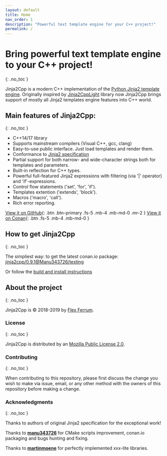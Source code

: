 ```yaml
---
layout: default
title: Home
nav_order: 1
description: "Powerful text template engine for your C++ project!"
permalink: /
---
```


# Bring powerful text template engine to your C++ project!
{: .no_toc }

Jinja2Cpp is a modern C++ implementation of the [Python Jinja2 template engine](http://jinja.pocoo.org/docs/2.10/). Originally inspired by [Jinja2CppLight](https://github.com/hughperkins/Jinja2CppLight) library now Jinja2Cpp brings support of mostly all Jinja2 templates engine features into C++ world.

## Main features of Jinja2Cpp:
{: .no_toc }

- C++14/17 library
- Supports mainstream compilers (Visual C++, gcc, clang)
- Easy-to-use public interface. Just load templates and render them.
- Conformance to [Jinja2 specification](http://jinja.pocoo.org/docs/2.10/)
- Partial support for both narrow- and wide-character strings both for templates and parameters.
- Built-in reflection for C++ types.
- Powerful full-featured Jinja2 expressions with filtering (via '\|' operator) and 'if'-expressions.
- Control flow statements ('set', 'for', 'if').
- Templates extention ('extends', 'block').
- Macros ('macro', 'call').
- Rich error reporting.

[View it on GitHub](https://github.com/jinja2cpp/Jinja2Cpp){: .btn .btn-primary .fs-5 .mb-4 .mb-md-0 .mr-2 } [View it on Conan](https://bintray.com/manu343726/conan-packages/jinja2cpp%3AManu343726){: .btn .fs-5 .mb-4 .mb-md-0 }

## How to get Jinja2Cpp
{: .no_toc }

The simpliest way: to get the latest conan.io package: [
jinja2cpp/0.9.1@Manu343726/testing](https://bintray.com/manu343726/conan-packages/jinja2cpp%3AManu343726/0.9.1%3Atesting)

Or follow the [build and install instructions](/docs/build_and_install.html)

## About the project
{: .no_toc }

Jinja2Cpp is &copy; 2018-2019 by [Flex Ferrum](https://github.com/flexferrum). 

### License
{: .no_toc }

Jinja2Cpp is distributed by an [Mozilla Public License 2.0](https://github.com/jinja2cpp/Jinja2Cpp/blob/master/LICENSE).

### Contributing
{: .no_toc }

When contributing to this repository, please first discuss the change you wish to make via issue,
email, or any other method with the owners of this repository before making a change.

### Acknowledgments
{: .no_toc }

Thanks to authors of original Jinja2 specification for the exceptional work!

Thanks to [**manu343726**](https://github.com/Manu343726) for CMake scripts improvement, conan.io packaging and bugs hunting and fixing.

Thanks to [**martinmoene**](https://github.com/martinmoene) for perfectly implemented xxx-lite libraries.
